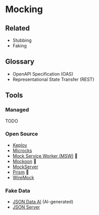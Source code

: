 # Mocking

## Related

- Stubbing
- Faking

## Glossary

- OpenAPI Specification (OAS)
- Representational State Transfer (REST)

## Tools

### Managed

TODO

<!--
https://mocko.dev
https://mockfly.dev
https://beeceptor.com
https://mockapi.io
https://designer.mocky.io
https://mocki.io
https://mockbin.io
-->

### Open Source

- [Keploy](https://github.com/keploy/keploy)
- [Microcks](/microcks.md)
- [Mock Service Worker (MSW)](/msw.md) 🌟
- [Mockoon](/mockoon.md) 🌟
- [MockServer](/mockserver.md)
- [Prism](/prism.md) 🌟
- [WireMock](/wiremock.md)

### Fake Data

- [JSON Data AI](https://jsondataai.com) (AI-generated)
- [JSON Server](/json-server.md)
